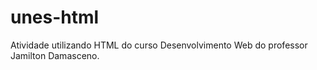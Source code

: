 # unes-html
Atividade utilizando HTML do curso Desenvolvimento Web do professor Jamilton Damasceno.
